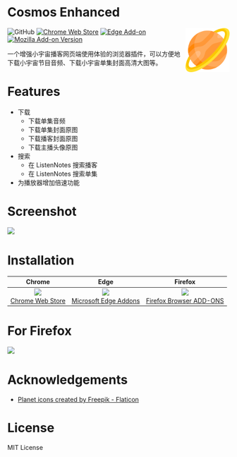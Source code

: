 # Cosmos Enhanced

<img src="./icons/icon-128.png" width="100" height="100" align="right" />

![GitHub](https://img.shields.io/github/license/lgiki/cosmos-enhanced?style=flat-square) [![Chrome Web Store](https://img.shields.io/chrome-web-store/v/bgjffbeeolcikmcpliaekbgdkflchakg?color=red&logo=google-chrome&logoColor=white&style=flat-square)](https://chrome.google.com/webstore/detail/cosmos-enhanced/bgjffbeeolcikmcpliaekbgdkflchakg) [![Edge Add-on](https://img.shields.io/badge/dynamic/json?label=edge%20add-on&prefix=v&color=red&logo=microsoftedge&logoColor=white&style=flat-square&query=%24.version&url=https%3A%2F%2Fmicrosoftedge.microsoft.com%2Faddons%2Fgetproductdetailsbycrxid%2Fmkfidjfdbllllghbnhkhhaolkdinkpdl)](https://microsoftedge.microsoft.com/addons/detail/cosmos-enhanced/mkfidjfdbllllghbnhkhhaolkdinkpdl) [![Mozilla Add-on Version](https://img.shields.io/amo/v/cosmos-enhanced?style=flat-square&logo=firefox&logoColor=white&color=red)](https://addons.mozilla.org/addon/cosmos-enhanced/)

一个增强小宇宙播客网页端使用体验的浏览器插件，可以方便地下载小宇宙节目音频、下载小宇宙单集封面高清大图等。

# Features

- 下载
  - 下载单集音频
  - 下载单集封面原图
  - 下载播客封面原图
  - 下载主播头像原图
- 搜索
  - 在 ListenNotes 搜索播客
  - 在 ListenNotes 搜索单集
- 为播放器增加倍速功能

# Screenshot

![](https://github.com/LGiki/cosmos-enhanced/assets/20807713/db648276-52ef-455a-b1b2-530b0be626ab)

# Installation

|                            Chrome                            |                             Edge                             |                           Firefox                            |
| :----------------------------------------------------------: | :----------------------------------------------------------: | :----------------------------------------------------------: |
| [<img width="300" src="https://user-images.githubusercontent.com/20807713/212001658-8252c4b5-dce3-4571-bd8f-cc4695876555.svg" />](https://chrome.google.com/webstore/detail/cosmos-enhanced/bgjffbeeolcikmcpliaekbgdkflchakg)<br />[Chrome Web Store](https://chrome.google.com/webstore/detail/cosmos-enhanced/bgjffbeeolcikmcpliaekbgdkflchakg) | [<img width="300" src="https://user-images.githubusercontent.com/20807713/212001768-365fc123-cfaa-4dfa-b88c-8d5aa9352820.png" />](https://microsoftedge.microsoft.com/addons/detail/cosmos-enhanced/mkfidjfdbllllghbnhkhhaolkdinkpdl)<br />[Microsoft Edge Addons](https://microsoftedge.microsoft.com/addons/detail/cosmos-enhanced/mkfidjfdbllllghbnhkhhaolkdinkpdl) | [<img width="300" src="https://github.com/LGiki/cosmos-enhanced/assets/20807713/0bcd6813-44ca-4751-afc6-1576840e59a1" />](https://addons.mozilla.org/addon/cosmos-enhanced/)<br />[Firefox Browser ADD-ONS](https://addons.mozilla.org/addon/cosmos-enhanced/) |

# For Firefox

<img width="416" src="https://github.com/LGiki/cosmos-enhanced/assets/20807713/196755d0-f0f2-4101-9538-d2cea7e2558c">

# Acknowledgements

- <a href="https://www.flaticon.com/free-icons/planet" title="planet icons">Planet icons created by Freepik - Flaticon</a>

# License

MIT License
